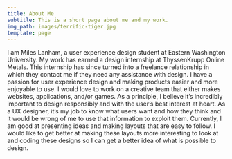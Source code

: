 ```yaml
---
title: About Me
subtitle: This is a short page about me and my work.
img_path: images/terrific-tiger.jpg
template: page
---
```


I am Miles Lanham, a user experience design student at Eastern Washington University. My work has earned a design internship at ThyssenKrupp Online Metals. This internship has since turned into a freelance relationship in which they contact me if they need any assistance with design. I have a passion for user experience design and making products easier and more enjoyable to use. I would love to work on a creative team that either makes websites, applications, and/or games. As a principle, I believe it’s incredibly important to design responsibly and with the user’s best interest at heart. As a UX designer, it’s my job to know what users want and how they think and it would be wrong of me to use that information to exploit them. Currently, I am good at presenting ideas and making layouts that are easy to follow. I would like to get better at making these layouts more interesting to look at and coding these designs so I can get a better idea of what is possible to design. 
